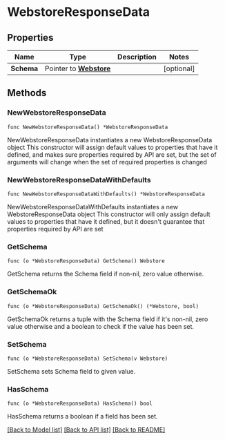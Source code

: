 # WebstoreResponseData

## Properties

Name | Type | Description | Notes
------------ | ------------- | ------------- | -------------
**Schema** | Pointer to [**Webstore**](Webstore.md) |  | [optional] 

## Methods

### NewWebstoreResponseData

`func NewWebstoreResponseData() *WebstoreResponseData`

NewWebstoreResponseData instantiates a new WebstoreResponseData object
This constructor will assign default values to properties that have it defined,
and makes sure properties required by API are set, but the set of arguments
will change when the set of required properties is changed

### NewWebstoreResponseDataWithDefaults

`func NewWebstoreResponseDataWithDefaults() *WebstoreResponseData`

NewWebstoreResponseDataWithDefaults instantiates a new WebstoreResponseData object
This constructor will only assign default values to properties that have it defined,
but it doesn't guarantee that properties required by API are set

### GetSchema

`func (o *WebstoreResponseData) GetSchema() Webstore`

GetSchema returns the Schema field if non-nil, zero value otherwise.

### GetSchemaOk

`func (o *WebstoreResponseData) GetSchemaOk() (*Webstore, bool)`

GetSchemaOk returns a tuple with the Schema field if it's non-nil, zero value otherwise
and a boolean to check if the value has been set.

### SetSchema

`func (o *WebstoreResponseData) SetSchema(v Webstore)`

SetSchema sets Schema field to given value.

### HasSchema

`func (o *WebstoreResponseData) HasSchema() bool`

HasSchema returns a boolean if a field has been set.


[[Back to Model list]](../README.md#documentation-for-models) [[Back to API list]](../README.md#documentation-for-api-endpoints) [[Back to README]](../README.md)


